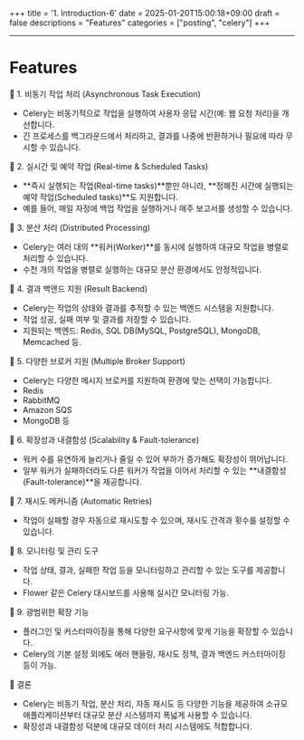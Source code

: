 +++
title = '1. Introduction-6'
date = 2025-01-20T15:00:18+09:00
draft = false
descriptions = "Features"
categories = ["posting", "celery"]
+++

---

# Features

🌟 1. 비동기 작업 처리 (Asynchronous Task Execution)

- Celery는 비동기적으로 작업을 실행하여 사용자 응답 시간(예: 웹 요청 처리)을 개선합니다.
- 긴 프로세스를 백그라운드에서 처리하고, 결과를 나중에 반환하거나 필요에 따라 무시할 수 있습니다.

🌟 2. 실시간 및 예약 작업 (Real-time & Scheduled Tasks)

- **즉시 실행되는 작업(Real-time tasks)**뿐만 아니라, **정해진 시간에 실행되는 예약 작업(Scheduled tasks)**도 지원합니다.
- 예를 들어, 매일 자정에 백업 작업을 실행하거나 매주 보고서를 생성할 수 있습니다.

🌟 3. 분산 처리 (Distributed Processing)

- Celery는 여러 대의 **워커(Worker)**를 동시에 실행하여 대규모 작업을 병렬로 처리할 수 있습니다.
- 수천 개의 작업을 병렬로 실행하는 대규모 분산 환경에서도 안정적입니다.

🌟 4. 결과 백엔드 지원 (Result Backend)

- Celery는 작업의 상태와 결과를 추적할 수 있는 백엔드 시스템을 지원합니다.
- 작업 성공, 실패 여부 및 결과를 저장할 수 있습니다.
- 지원되는 백엔드: Redis, SQL DB(MySQL, PostgreSQL), MongoDB, Memcached 등.

🌟 5. 다양한 브로커 지원 (Multiple Broker Support)

- Celery는 다양한 메시지 브로커를 지원하여 환경에 맞는 선택이 가능합니다.
- Redis
- RabbitMQ
- Amazon SQS
- MongoDB 등

🌟 6. 확장성과 내결함성 (Scalability & Fault-tolerance)

- 워커 수를 유연하게 늘리거나 줄일 수 있어 부하가 증가해도 확장성이 뛰어납니다.
- 일부 워커가 실패하더라도 다른 워커가 작업을 이어서 처리할 수 있는 **내결함성(Fault-tolerance)**을 제공합니다.

🌟 7. 재시도 메커니즘 (Automatic Retries)

- 작업이 실패할 경우 자동으로 재시도할 수 있으며, 재시도 간격과 횟수를 설정할 수 있습니다.

🌟 8. 모니터링 및 관리 도구

- 작업 상태, 결과, 실패한 작업 등을 모니터링하고 관리할 수 있는 도구를 제공합니다.
- Flower 같은 Celery 대시보드를 사용해 실시간 모니터링 가능.

🌟 9. 광범위한 확장 기능

- 플러그인 및 커스터마이징을 통해 다양한 요구사항에 맞게 기능을 확장할 수 있습니다.
- Celery의 기본 설정 외에도 에러 핸들링, 재시도 정책, 결과 백엔드 커스터마이징 등이 가능.

🚀 결론

- Celery는 비동기 작업, 분산 처리, 자동 재시도 등 다양한 기능을 제공하여 소규모 애플리케이션부터 대규모 분산 시스템까지 폭넓게 사용할 수 있습니다.
- 확장성과 내결함성 덕분에 대규모 데이터 처리 시스템에도 적합합니다.
